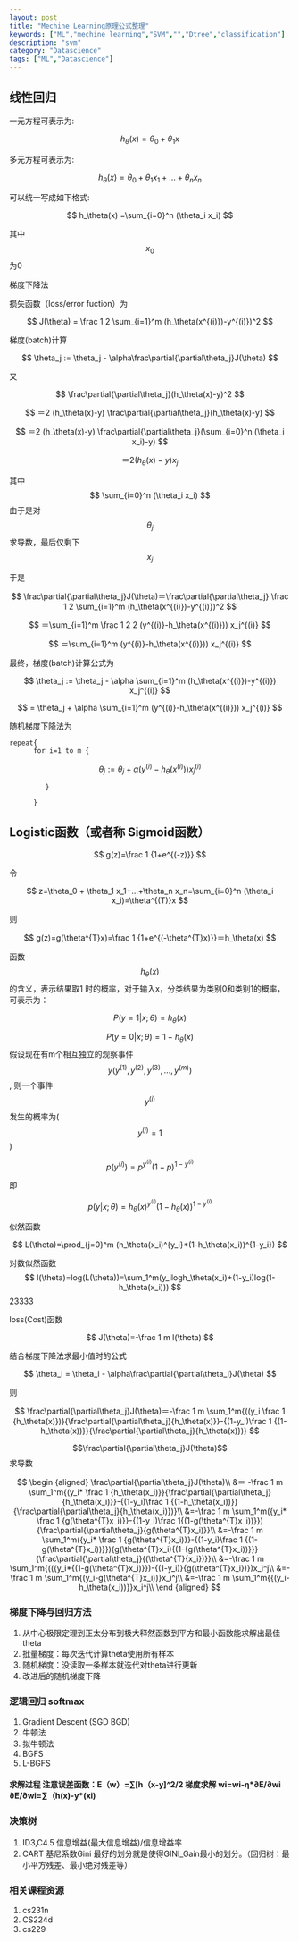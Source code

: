 ```yaml
---
layout: post
title: "Mechine Learning原理公式整理"
keywords: ["ML","mechine learning","SVM","","Dtree","classification"]
description: "svm"
category: "Datascience"
tags: ["ML","Datascience"]
---
```


## 线性回归

一元方程可表示为:
  
$$ 
h_\theta(x)=\theta_0 + \theta_1 x
$$ 

多元方程可表示为:

$$ 
h_\theta(x)=\theta_0 + \theta_1 x_1+...+\theta_n x_n
$$ 

可以统一写成如下格式:

$$
h_\theta(x) =\sum_{i=0}^n (\theta_i x_i)
$$

其中$$x_0$$为0

梯度下降法

损失函数（loss/error fuction）为

$$
J(\theta) = \frac 1 2 \sum_{i=1}^m (h_\theta(x^{(i)})-y^{(i)})^2
$$

梯度(batch)计算

$$
\theta_j := \theta_j - \alpha\frac\partial{\partial\theta_j}J(\theta)
$$

又

$$
 \frac\partial{\partial\theta_j}(h_\theta(x)-y)^2
$$

$$
＝2  (h_\theta(x)-y) \frac\partial{\partial\theta_j}(h_\theta(x)-y)
$$

$$
＝2 (h_\theta(x)-y) \frac\partial{\partial\theta_j}(\sum_{i=0}^n (\theta_i x_i)-y)
$$
 
$$
＝2 (h_\theta(x)-y) x_j
$$

其中
$$
\sum_{i=0}^n (\theta_i x_i)
$$
由于是对
$$
\theta_j
$$
求导数，最后仅剩下
$$
x_j
$$

于是

$$
\frac\partial{\partial\theta_j}J(\theta)＝\frac\partial{\partial\theta_j} \frac 1 2 \sum_{i=1}^m (h_\theta(x^{(i)})-y^{(i)})^2
$$

$$
＝\sum_{i=1}^m \frac 1 2 2 (y^{(i)}-h_\theta(x^{(i)})) x_j^{(i)}
$$

$$
＝\sum_{i=1}^m  (y^{(i)}-h_\theta(x^{(i)})) x_j^{(i)}
$$

最终，梯度(batch)计算公式为

$$
\theta_j := \theta_j - \alpha \sum_{i=1}^m (h_\theta(x^{(i)})-y^{(i)}) x_j^{(i)}
$$

$$
= \theta_j + \alpha \sum_{i=1}^m (y^{(i)}-h_\theta(x^{(i)})) x_j^{(i)}
$$

随机梯度下降法为

```
repeat{
      for i=1 to m {
```      
$$
\theta_j := \theta_j + \alpha (y^{(i)}-h_\theta(x^{(i)})) x_j^{(i)}
$$    

```
         }
      
      }
```

## Logistic函数（或者称 Sigmoid函数）

$$
g(z)=\frac 1 {1+e^{(-z)}}
$$

令

$$
z=\theta_0 + \theta_1 x_1+...+\theta_n x_n=\sum_{i=0}^n (\theta_i x_i)=\theta^{(T)}x
$$

则

$$
g(z)=g(\theta^{T}x)=\frac 1 {1+e^{(-\theta^{T}x)}}＝h_\theta(x)
$$

函数$$h_\theta(x)$$的含义，表示结果取1 时的概率，对于输入x，分类结果为类别0和类别1的概率，可表示为：

$$
P(y=1|x;\theta)=h_\theta(x)
$$

$$
P(y=0|x;\theta)=1-h_\theta(x)
$$
假设现在有m个相互独立的观察事件$$y(y^{(1)},y^{(2)},y^{(3)},...,y^{(m)})$$,  则一个事件$$y^{(i)}$$发生的概率为($$y^{(i)}=1$$)

$$
p(y^{(i)})=p^{y^{(i)}} {(1-p)}^{1-y^{(i)}}
$$

即

$$
p(y|x;\theta)=h_\theta(x)^{y^{(i)}}(1-h_\theta(x))^{1-y^{(i)}}
$$

似然函数

$$
L(\theta)=\prod_{j=0}^m (h_\theta(x_i)^{y_i}*(1-h_\theta(x_i))^{1-y_i})
$$

 对数似然函数
$$
l(\theta)=log(L(\theta))=\sum_1^m(y_ilogh_\theta(x_i)+(1-y_i)log(1-h_\theta(x_i)))
$$23333

loss(Cost)函数

$$
 J(\theta)=-\frac 1 m l(\theta)
$$

结合梯度下降法求最小值时的公式

$$
\theta_i = \theta_i - \alpha\frac\partial{\partial\theta_i}J(\theta)
$$

则

$$ 
\frac\partial{\partial\theta_j}J(\theta)＝-\frac 1 m \sum_1^m{((y_i \frac 1 {h_\theta(x)})}{\frac\partial{\partial\theta_j}{h_\theta(x)}}-{(1-y_i)\frac 1 {(1-h_\theta(x))}}{\frac\partial{\partial\theta_j}{h_\theta(x)})} 
$$

$$\frac\partial{\partial\theta_j}J(\theta)$$求导数

$$
\begin {aligned}
\frac\partial{\partial\theta_j}J(\theta)\\ 
&＝ -\frac 1 m \sum_1^m{(y_i* \frac 1 {h_\theta(x_i)}}{\frac\partial{\partial\theta_j}{h_\theta(x_i)}}-{(1-y_i)\frac 1 {(1-h_\theta(x_i))}}{\frac\partial{\partial\theta_j}{h_\theta(x_i)})}\\ 
&=-\frac 1 m \sum_1^m({y_i* \frac 1 {g(\theta^{T}x_i)}}-{(1-y_i)\frac 1{(1-g(\theta^{T}x_i))}}){\frac\partial{\partial\theta_j}{g(\theta^{T}x_i)}}\\ 
&=-\frac 1 m \sum_1^m({y_i* \frac 1 {g(\theta^{T}x_i)}}-{(1-y_i)\frac 1 {(1-g(\theta^{T}x_i))}}){g(\theta^{T}x_i){(1-{g(\theta^{T}x_i))}}}{\frac\partial{\partial\theta_j}{(\theta^{T}{x_i})}}\\ &=-\frac 1 m \sum_1^m{(({y_i*{(1-g(\theta^{T}x_i)}})-{(1-y_i)}{g(\theta^{T}x_i})})x_i^j\\ 
&=-\frac 1 m \sum_1^m{(y_i-g(\theta^{T}x_i))}x_i^j\\ 
&=-\frac 1 m \sum_1^m{{(y_i-h_\theta(x_i))}}x_i^j\\ 
\end {aligned}
$$

### 梯度下降与回归方法

>
1. 从中心极限定理到正太分布到极大释然函数到平方和最小函数能求解出最佳theta
2. 批量梯度：每次迭代计算theta使用所有样本
3. 随机梯度：没读取一条样本就迭代对theta进行更新
4. 改进后的随机梯度下降



### 逻辑回归 softmax

>
1. Gradient Descent (SGD BGD)
2. 牛顿法
3. 拟牛顿法
4. BGFS
5. L-BGFS

#### 求解过程 注意误差函数：E（w）=∑[h（x-y]^2/2   梯度求解   wi=wi-η*∂E/∂wi  ∂E/∂wi=∑（h(x)-y*(xi)

### 决策树

>
1. ID3,C4.5  信息增益(最大信息增益)/信息增益率 
2. CART  基尼系数Gini 最好的划分就是使得GINI_Gain最小的划分。（回归树：最小平方残差、最小绝对残差等）



### 相关课程资源

>
1. cs231n
2. CS224d
3. cs229
